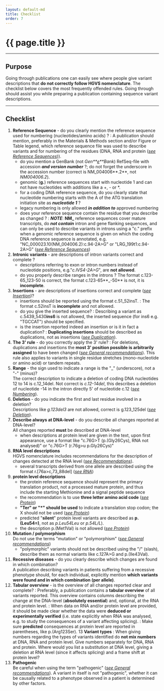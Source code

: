 ```yaml
---
layout: default-md
title: Checklist
order: 7
---
```


# {{ page.title }}

* * *

## Purpose

Going through publications one can easily see where people give variant descriptions that **do not correctly follow HGVS nomenclature**. The checklist below covers the most frequently offended rules. Going through should assist you while preparing a publication containing sequence variant descriptions.

* * *

## Checklist

1.	**Reference Sequence** - do you clearly mention the reference sequence used for numbering (nucleotides/amino acids) ?
	:	A publication should mention, preferably in the Materials & Methods section and/or Figure or Table legend, which reference sequence file was used to describe variants and for numbering of the residues (DNA, RNA and protein ([_see Reference Sequences_](/bg-material/refseq))).
	*	do you mention a GenBank (not _Gen**<u>e</u>**Bank_) RefSeq-file with accession  _**and version number**_ ?; do not forget the underscore in the accession number (correct is NM\_004006**.2**, not _NM004006.2_).
	*	genomic (**g.**) reference sequences start with nucleotide 1 and can not have nucleotides with additions like a +, - or *.
	*	for a coding DNA reference sequence, do you clearly state that nucleotide numbering starts with the A of the ATG translation initiation site as _**nucleotide 1**_ ?
	*	legacy numbering is only allowed _**in addition to**_ approved numbering
	*	does your reference sequence contain the residue that you describe as changed ?
	:	_**NOTE**_: **NM\_** reference sequences cover mature transcripts, do _**not contain**_ intron and gene flanking sequences, and can only be used to describe variants in introns using a "c." prefix when a genomic reference sequence is given on which the coding DNA reference sequence is annotated, e.g. "NC\_000023.10(NM\_004006.2):c.94-2A>G" or "LRG\_199t1:c.94-2A>G" ([_see Reference Sequences_](/bg-material/refseq/#DNAc))
2.	**Intronic variants** - are descriptions of intron variants correct and complete ?
	*	descriptions referring to exon or intron numbers instead of nucleotide positions, e.g."_c.IVS4-2A>G_", are **not allowed**.
	*	do you properly describe ranges in the introns ?  The format c.123-65\_123-50 is correct, the format c.123-65**\_-50** is not, it is **incomplete**.
3.	**Insertions** - are descriptions of insertions correct and complete ([_see Insertion_](/recommendations/DNA/variant/insertion))?
	*	insertions should be reported using the format c.51\_52insT.
	:	The format c.52insT is **incomplete** and not allowed.
	*	do you give the inserted sequence?
	:	Describing a variant as c.5439\_5430**ins6** is not allowed, the inserted sequence (for ins6 e.g. "TGCCAT") should be specified.
	*	is the insertion reported indeed an insertion or is it in fact a duplication?
	:	**Duplicating insertions** should be described as duplications, not as insertions ([_see Duplication_](/recommendations/DNA/variant/duplication)). 
4.	**The 3' rule** - do you correctly apply the 3' rule?
	:	For deletions, duplications and insertions the **most 3' position possible is arbitrarily assigned** to have been changed ([_see General recommendations_](/recommendations/general)). This rule also applies to variants in single residue stretches (mono-nucleotide or amino acid) or tandem repeats.
5.	**Range** - the sign used to indicate a range is the "\_" (underscore), not a "-" (minus)?  
	The correct description to indicate a deletion of coding DNA nucleotides 12 to 14 is c.12\_14del. Not correct is _c.12-14del_, this describes a deletion of nucleotide -14 in the intron directly 5' of nucleotide c.12 ([_see Numbering_](/bg-material/numbering)).
6.	**Deletion** - do you indicate the first and last residue involved in a deletion?  
	Descriptions like _g.123del3_ are not allowed, correct is g.123\_125del ([_see Deletion_](/recommendations/DNA/variant/deletion)).
7.	**Describe always at DNA-level** - do you describe all changes reported at DNA-level?  
    All changes reported **must** be described at DNA-level
	*	when descriptions at protein level are given in the text, upon first appearance, use a format like "c.76G>T (p.(Gly26Cys), RNA not analysed)" or "c.76G>T (r.76g>u p.Gly26Cys)"
7.	**RNA level descriptions**  
    HGVS nomenclature includes recommendations for the description of changes detected at the RNA level ([_see Recommendations_](/recommendations/RNA)).
    *	several transcripts derived from one allele are described using the format r.[76a>c,73\_88del] ([_see RNA_](/recommendations/RNA/variant/alleles))
9.	**protein level descriptions**
	*	the protein reference sequence should represent the primary translation product, not a processed mature protein, and thus include the starting Methionine and a signal peptide sequence
    *   the recommendation is to use **three letter amino acid code** ([_see Protein_](/recommendations/protein/))	
    *   **"Ter" or "\*" should be used** to indicate a translation stop codon; the X should not be used ([_see Protein_](/recommendations/protein/))
	*	predicted "**silent**" protein level variants are described as **p.(Leu54=)**, not as _p.Leu54Leu_ or _p.54L/L_).
	*	the description p.(Met1Val) is not allowed ([_see Protein_](/recommendations/protein/variant/substitution))
10.	**Mutation / polymorphism**  
	Do not use the terms "mutation" or "polymorphism" ([_see General recommendations_](/bg-material/basics))
	*	"polymorphic" variants should not be described using the "/" (slash), describe them as normal variants like c.127A>G and p.(Ile43Val).
11.	**Recessive diseases** - do you clearly describe which changes are found in which combination?  
	A publication describing variants in patients suffering from a recessive phenotype should, for each individual, explicitly mention **which variants were found and in which combination (per allele)**.
12.	**Tabular overview** - is the overview of all changes reported clear and complete?
	:	Preferably, a publication contains a **tabular overview** of all variants reported. This overview contains columns describing the change at the DNA-level (**absolutely essential**) and, optional, at the RNA and protein level.
	:	When data on RNA and/or protein level are provided, it should be made clear whether the data were **deduced or experimentally verified** (i.e. state explicitly when RNA was analysed, e.g. to study the consequences of a variant affecting splicing).
	:	Make sure **predicted** consequences at protein level are reported in parentheses, like p.(Arg123Ser).
13	**Variant types**
	:	When giving numbers regarding the types of variants identified do **not mix numbers** at DNA, RNA and protein level. Give numbers separately for DNA, RNA and protein. Where would you list a substitution at DNA level, giving a deletion at RNA level (since it affects splicing) and a frame shift at protein level?
14.	**Pathogenic**  
	Be careful when using the term "pathogenic" ([_see General recommendations_](/bg-material/basics)). A variant in itself is not "pathogenic", whether it can be causally related to a phenotype observed in a patient is determined by other factors. 
